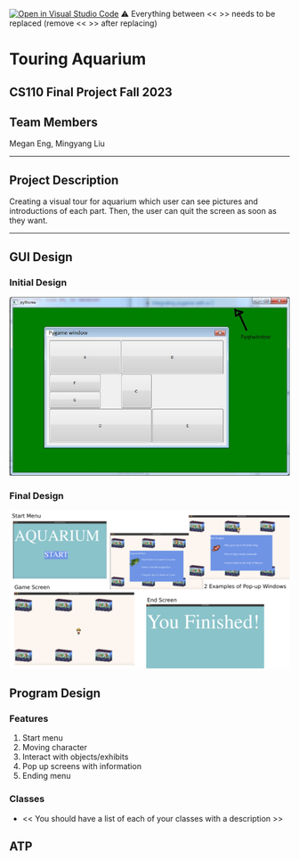 [![Open in Visual Studio Code](https://classroom.github.com/assets/open-in-vscode-718a45dd9cf7e7f842a935f5ebbe5719a5e09af4491e668f4dbf3b35d5cca122.svg)](https://classroom.github.com/online_ide?assignment_repo_id=12803302&assignment_repo_type=AssignmentRepo)
:warning: Everything between << >> needs to be replaced (remove << >> after replacing)

# Touring Aquarium
## CS110 Final Project  Fall 2023

## Team Members

Megan Eng, Mingyang Liu

***

## Project Description

Creating a visual tour for aquarium which user can see pictures and introductions of each part. Then, the user can quit the screen as soon as they want.

***    

## GUI Design
### Initial Design

![initial gui](assets/gui.jpg)

### Final Design

![final gui](assets/finalgui.jpg)

## Program Design
### Features

1. Start menu 
2. Moving character
3. Interact with objects/exhibits
4. Pop up screens with information
5. Ending menu

### Classes

- << You should have a list of each of your classes with a description >>

## ATP


